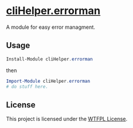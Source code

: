 ﻿
# [cliHelper.errorman](https://www.powershellgallery.com/packages/cliHelper.errorman)

A module for easy error managment.

## Usage

```PowerShell
Install-Module cliHelper.errorman
```

then

```PowerShell
Import-Module cliHelper.errorman
# do stuff here.
```

## License

This project is licensed under the [WTFPL License](LICENSE).